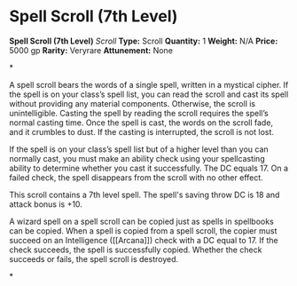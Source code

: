 # Spell Scroll (7th Level)

**Spell Scroll (7th Level)**
_Scroll_
**Type:** Scroll
**Quantity:** 1
**Weight:** N/A
**Price:** 5000 gp
**Rarity:** Veryrare
**Attunement:** None

*<p>A spell scroll bears the words of a single spell, written in a mystical cipher. If the spell is on your class’s spell list, you can read the scroll and cast its spell without providing any material components. Otherwise, the scroll is unintelligible. Casting the spell by reading the scroll requires the spell’s normal casting time. Once the spell is cast, the words on the scroll fade, and it crumbles to dust. If the casting is interrupted, the scroll is not lost.

If the spell is on your class’s spell list but of a higher level than you can normally cast, you must make an ability check using your spellcasting ability to determine whether you cast it successfully. The DC equals 17. On a failed check, the spell disappears from the scroll with no other effect.

This scroll contains a 7th level spell. The spell's saving throw DC is 18 and attack bonus is +10.

A wizard spell on a spell scroll can be copied just as spells in spellbooks can be copied. When a spell is copied from a spell scroll, the copier must succeed on an Intelligence ([[Arcana]]) check with a DC equal to 17. If the check succeeds, the spell is successfully copied. Whether the check succeeds or fails, the spell scroll is destroyed.</p>*